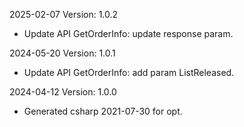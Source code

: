 2025-02-07 Version: 1.0.2
- Update API GetOrderInfo: update response param.


2024-05-20 Version: 1.0.1
- Update API GetOrderInfo: add param ListReleased.


2024-04-12 Version: 1.0.0
- Generated csharp 2021-07-30 for opt.

